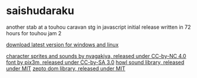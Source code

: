 # saishudaraku

another stab at a touhou caravan stg in javascript
initial release written in 72 hours for touhou jam 2

[download latest version for windows and linux](https://tboddy.itch.io/saishudaraku)

[character sprites and sounds by nyagakiya, released under CC-by-NC 4.0](github.com/danmaq/touhou-ctc-danmakufu)
[font by pix3m, released under CC-by-SA 3.0](https://opengameart.org/content/lunaboy-bitmap-font-v1)
[howl sound library, released under MIT](https://howlerjs.com)
[zepto dom library, released under MIT](http://zeptojs.com)